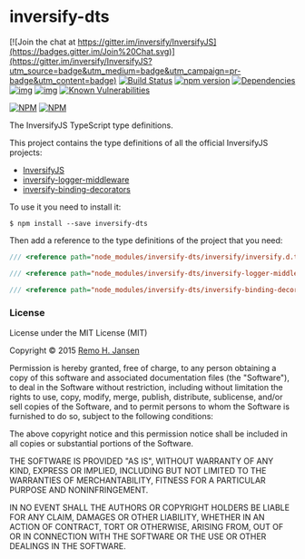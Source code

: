# inversify-dts
[![Join the chat at https://gitter.im/inversify/InversifyJS](https://badges.gitter.im/Join%20Chat.svg)](https://gitter.im/inversify/InversifyJS?utm_source=badge&utm_medium=badge&utm_campaign=pr-badge&utm_content=badge)
[![Build Status](https://secure.travis-ci.org/inversify/dts.svg?branch=master)](https://travis-ci.org/inversify/dts)
[![npm version](https://badge.fury.io/js/inversify.svg)](http://badge.fury.io/js/inversify)
[![Dependencies](https://david-dm.org/inversify/dts.svg)](https://david-dm.org/inversify/dts#info=dependencies)
[![img](https://david-dm.org/inversify/dts/dev-status.svg)](https://david-dm.org/inversify/dts/#info=devDependencies)
[![img](https://david-dm.org/inversify/dts/peer-status.svg)](https://david-dm.org/inversify/dts/#info=peerDependenciess)
[![Known Vulnerabilities](https://snyk.io/test/github/inversify/dts/badge.svg)](https://snyk.io/test/github/inversify/dts)

[![NPM](https://nodei.co/npm/inversify.png?downloads=true&downloadRank=true)](https://nodei.co/npm/inversify-dts/)
[![NPM](https://nodei.co/npm-dl/inversify.png?months=9&height=3)](https://nodei.co/npm/inversify-dts/)

The InversifyJS TypeScript type definitions.

This project contains the type definitions of all the official InversifyJS projects:

- [InversifyJS](https://github.com/inversify/InversifyJS)
- [inversify-logger-middleware](https://github.com/inversify/inversify-logger-middleware)
- [inversify-binding-decorators](https://github.com/inversify/inversify-binding-decorators)

To use it you need to install it:

```
$ npm install --save inversify-dts
```
Then add a reference to the type definitions of the project that you need:

```ts
/// <reference path="node_modules/inversify-dts/inversify/inversify.d.ts" />
```

```ts
/// <reference path="node_modules/inversify-dts/inversify-logger-middleware/inversify-logger-middleware.d.ts" />
```

```ts
/// <reference path="node_modules/inversify-dts/inversify-binding-decorators/inversify-binding-decorators.d.ts" />
```

### License

License under the MIT License (MIT)

Copyright © 2015 [Remo H. Jansen](http://www.remojansen.com)

Permission is hereby granted, free of charge, to any person obtaining a copy of this software and associated documentation files (the "Software"), to deal in the Software without restriction, including without limitation the rights to use, copy, modify, merge, publish, distribute, sublicense, and/or sell copies of the Software, and to permit persons to whom the Software is furnished to do so, subject to the following conditions:

The above copyright notice and this permission notice shall be included in all copies or substantial portions of the Software.

THE SOFTWARE IS PROVIDED "AS IS", WITHOUT WARRANTY OF ANY KIND, EXPRESS OR IMPLIED, INCLUDING BUT NOT LIMITED TO THE WARRANTIES OF MERCHANTABILITY, FITNESS FOR A PARTICULAR PURPOSE AND NONINFRINGEMENT. 

IN NO EVENT SHALL THE AUTHORS OR COPYRIGHT HOLDERS BE LIABLE FOR ANY CLAIM, DAMAGES OR OTHER LIABILITY, WHETHER IN AN ACTION OF CONTRACT, TORT OR OTHERWISE, ARISING FROM, OUT OF OR IN CONNECTION WITH THE SOFTWARE OR THE USE OR OTHER DEALINGS IN THE SOFTWARE.